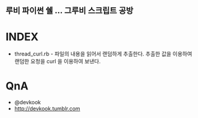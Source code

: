 ## 루비 파이썬 쉘 ... 그루비 스크립트 공방

# INDEX
* thread_curl.rb - 파일의 내용을 읽어서 랜덤하게 추출한다. 추출한 값을 이용하여 랜덤한 요청을 curl 을 이용하여 보낸다.


# QnA
* @devkook
* http://devkook.tumblr.com
